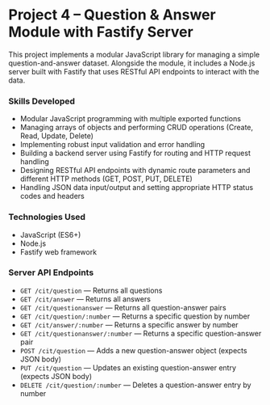 # Project 4 – Question & Answer Module with Fastify Server

This project implements a modular JavaScript library for managing a simple question-and-answer dataset. Alongside the module, it includes a Node.js server built with Fastify that uses RESTful API endpoints to interact with the data.

### Skills Developed
- Modular JavaScript programming with multiple exported functions  
- Managing arrays of objects and performing CRUD operations (Create, Read, Update, Delete)  
- Implementing robust input validation and error handling  
- Building a backend server using Fastify for routing and HTTP request handling  
- Designing RESTful API endpoints with dynamic route parameters and different HTTP methods (GET, POST, PUT, DELETE)  
- Handling JSON data input/output and setting appropriate HTTP status codes and headers  

### Technologies Used
- JavaScript (ES6+)
- Node.js
- Fastify web framework

### Server API Endpoints
- `GET /cit/question` — Returns all questions  
- `GET /cit/answer` — Returns all answers  
- `GET /cit/questionanswer` — Returns all question-answer pairs  
- `GET /cit/question/:number` — Returns a specific question by number  
- `GET /cit/answer/:number` — Returns a specific answer by number  
- `GET /cit/questionanswer/:number` — Returns a specific question-answer pair  
- `POST /cit/question` — Adds a new question-answer object (expects JSON body)  
- `PUT /cit/question` — Updates an existing question-answer entry (expects JSON body)  
- `DELETE /cit/question/:number` — Deletes a question-answer entry by number  
